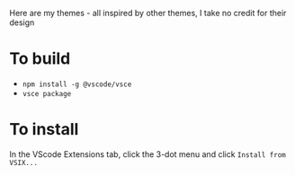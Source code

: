 Here are my themes - all inspired by other themes, I take no credit for their design

# To build

- `npm install -g @vscode/vsce`
- `vsce package`

# To install

In the VScode Extensions tab, click the 3-dot menu and click `Install from VSIX...`
